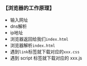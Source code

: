### 【浏览器的工作原理】
* 输入网址
* dns解析
* ip地址
* 浏览器返回给我们`index.html`
* 浏览器解析`index.html`
* 遇到`link`标签就下载对应的`xxx.css`
* 遇到 script 标签就下载对应的 xxx.js
